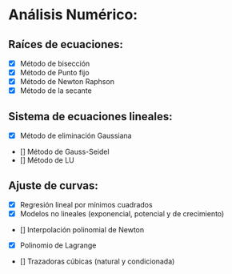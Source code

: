 # Análisis Numérico:

## Raíces de ecuaciones:
- [X] Método de bisección
- [X] Método de Punto fijo
- [X] Método de Newton Raphson
- [X] Método de la secante

## Sistema de ecuaciones lineales:
- [X] Método de eliminación Gaussiana
- [] Método de Gauss-Seidel
- [] Método de LU

## Ajuste de curvas:
- [X] Regresión lineal por mínimos cuadrados
- [X] Modelos no lineales (exponencial, potencial y de crecimiento)
- [] Interpolación polinomial de Newton
- [X] Polinomio de Lagrange
- [] Trazadoras cúbicas (natural y condicionada)